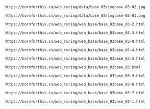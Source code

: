 
```link
https://bornforthis.cn/web_runing/data/base_03/imgbase-03-02.jpg
```

    
```link
https://bornforthis.cn/web_runing/data/base_03/imgbase-03-01.png
```

    
```link
https://bornforthis.cn/web_runing/web_base/base_03base_03-2.html
```

    
```link
https://bornforthis.cn/web_runing/web_base/base_03base_03-3.html
```

    
```link
https://bornforthis.cn/web_runing/web_base/base_03base_03-8.html
```

    
```link
https://bornforthis.cn/web_runing/web_base/base_03base_03-4.html
```

    
```link
https://bornforthis.cn/web_runing/web_base/base_03base_03-5.html
```

    
```link
https://bornforthis.cn/web_runing/web_base/base_03base_03.html
```

    
```link
https://bornforthis.cn/web_runing/web_base/base_03base_03-9.html
```

    
```link
https://bornforthis.cn/web_runing/web_base/base_03base_03-6.html
```

    
```link
https://bornforthis.cn/web_runing/web_base/base_03base_03-7.html
```

    
```link
https://bornforthis.cn/web_runing/web_base/base_03base_03-1.html
```

    